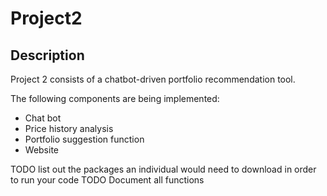 # Project2

## Description

Project 2 consists of a chatbot-driven portfolio recommendation tool.

The following components are being implemented:

- Chat bot
- Price history analysis
- Portfolio suggestion function
- Website


TODO list out the packages an individual would need to download in order to run your code
TODO Document all functions
